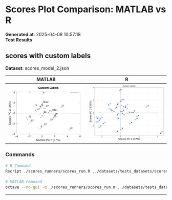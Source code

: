 # Scores Plot Comparison: MATLAB vs R

**Generated at**: 2025-04-08 10:57:18  
**Test Results**  

## scores with custom labels

**Dataset**: scores_model_2.json

| MATLAB | R |
|--------|---|
| ![MATLAB Plot 1](scores_1_matlab_scores_with_custom_labels.png) | ![R Plot 1](scores_1_r_scores_with_custom_labels.png) |

### Commands
```bash
# R Command
Rscript ./scores_runners/scores_run.R ../datasets/tests_datasets/scores_model_2.json ObsLabel c('Obs1','Obs2','Obs3','Obs4','Obs5', as.character(6:28)) Title Custom Labels

# MATLAB Command
octave --no-gui -q ./scores_runners/scores_run.m ../datasets/tests_datasets/scores_model_2.json ObsLabel {'Obs1';'Obs2';'Obs3';'Obs4';'Obs5';'6';'7';'8';'9';'10';'11';'12';'13';'14';'15';'16';'17';'18';'19';'20';'21';'22';'23';'24';'25';'26';'27';'28'} Title 'Custom Labels'
```

---

